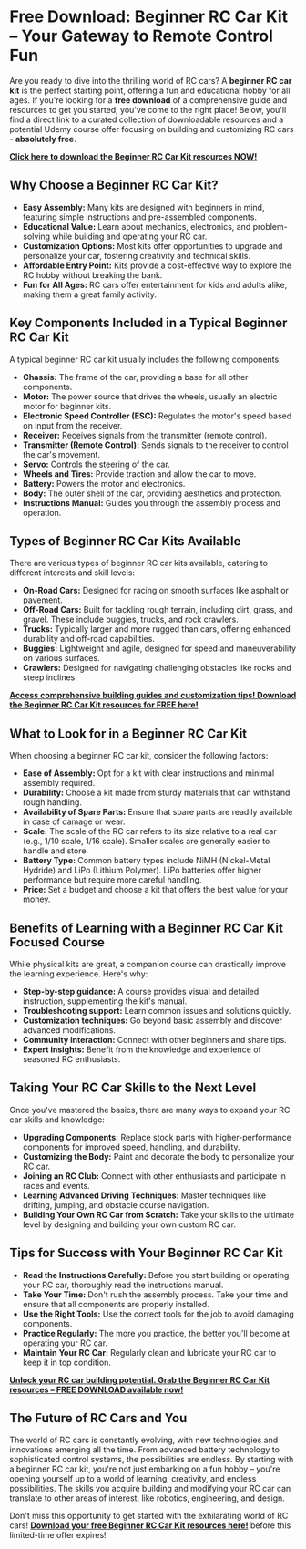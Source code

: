 # Free Download: Beginner RC Car Kit – Your Gateway to Remote Control Fun

Are you ready to dive into the thrilling world of RC cars? A **beginner RC car kit** is the perfect starting point, offering a fun and educational hobby for all ages. If you're looking for a **free download** of a comprehensive guide and resources to get you started, you've come to the right place! Below, you'll find a direct link to a curated collection of downloadable resources and a potential Udemy course offer focusing on building and customizing RC cars - **absolutely free**.

[**Click here to download the Beginner RC Car Kit resources NOW!**](https://udemywork.com/beginner-rc-car-kit)

## Why Choose a Beginner RC Car Kit?

*   **Easy Assembly:** Many kits are designed with beginners in mind, featuring simple instructions and pre-assembled components.
*   **Educational Value:** Learn about mechanics, electronics, and problem-solving while building and operating your RC car.
*   **Customization Options:** Most kits offer opportunities to upgrade and personalize your car, fostering creativity and technical skills.
*   **Affordable Entry Point:** Kits provide a cost-effective way to explore the RC hobby without breaking the bank.
*   **Fun for All Ages:** RC cars offer entertainment for kids and adults alike, making them a great family activity.

## Key Components Included in a Typical Beginner RC Car Kit

A typical beginner RC car kit usually includes the following components:

*   **Chassis:** The frame of the car, providing a base for all other components.
*   **Motor:** The power source that drives the wheels, usually an electric motor for beginner kits.
*   **Electronic Speed Controller (ESC):** Regulates the motor's speed based on input from the receiver.
*   **Receiver:** Receives signals from the transmitter (remote control).
*   **Transmitter (Remote Control):** Sends signals to the receiver to control the car's movement.
*   **Servo:** Controls the steering of the car.
*   **Wheels and Tires:** Provide traction and allow the car to move.
*   **Battery:** Powers the motor and electronics.
*   **Body:** The outer shell of the car, providing aesthetics and protection.
*   **Instructions Manual:** Guides you through the assembly process and operation.

## Types of Beginner RC Car Kits Available

There are various types of beginner RC car kits available, catering to different interests and skill levels:

*   **On-Road Cars:** Designed for racing on smooth surfaces like asphalt or pavement.
*   **Off-Road Cars:** Built for tackling rough terrain, including dirt, grass, and gravel. These include buggies, trucks, and rock crawlers.
*   **Trucks:** Typically larger and more rugged than cars, offering enhanced durability and off-road capabilities.
*   **Buggies:** Lightweight and agile, designed for speed and maneuverability on various surfaces.
*   **Crawlers:** Designed for navigating challenging obstacles like rocks and steep inclines.

[**Access comprehensive building guides and customization tips! Download the Beginner RC Car Kit resources for FREE here!**](https://udemywork.com/beginner-rc-car-kit)

## What to Look for in a Beginner RC Car Kit

When choosing a beginner RC car kit, consider the following factors:

*   **Ease of Assembly:** Opt for a kit with clear instructions and minimal assembly required.
*   **Durability:** Choose a kit made from sturdy materials that can withstand rough handling.
*   **Availability of Spare Parts:** Ensure that spare parts are readily available in case of damage or wear.
*   **Scale:** The scale of the RC car refers to its size relative to a real car (e.g., 1/10 scale, 1/16 scale). Smaller scales are generally easier to handle and store.
*   **Battery Type:** Common battery types include NiMH (Nickel-Metal Hydride) and LiPo (Lithium Polymer). LiPo batteries offer higher performance but require more careful handling.
*   **Price:** Set a budget and choose a kit that offers the best value for your money.

## Benefits of Learning with a Beginner RC Car Kit Focused Course

While physical kits are great, a companion course can drastically improve the learning experience. Here's why:

*   **Step-by-step guidance:** A course provides visual and detailed instruction, supplementing the kit's manual.
*   **Troubleshooting support:** Learn common issues and solutions quickly.
*   **Customization techniques:** Go beyond basic assembly and discover advanced modifications.
*   **Community interaction:** Connect with other beginners and share tips.
*   **Expert insights:** Benefit from the knowledge and experience of seasoned RC enthusiasts.

## Taking Your RC Car Skills to the Next Level

Once you've mastered the basics, there are many ways to expand your RC car skills and knowledge:

*   **Upgrading Components:** Replace stock parts with higher-performance components for improved speed, handling, and durability.
*   **Customizing the Body:** Paint and decorate the body to personalize your RC car.
*   **Joining an RC Club:** Connect with other enthusiasts and participate in races and events.
*   **Learning Advanced Driving Techniques:** Master techniques like drifting, jumping, and obstacle course navigation.
*   **Building Your Own RC Car from Scratch:** Take your skills to the ultimate level by designing and building your own custom RC car.

## Tips for Success with Your Beginner RC Car Kit

*   **Read the Instructions Carefully:** Before you start building or operating your RC car, thoroughly read the instructions manual.
*   **Take Your Time:** Don't rush the assembly process. Take your time and ensure that all components are properly installed.
*   **Use the Right Tools:** Use the correct tools for the job to avoid damaging components.
*   **Practice Regularly:** The more you practice, the better you'll become at operating your RC car.
*   **Maintain Your RC Car:** Regularly clean and lubricate your RC car to keep it in top condition.

[**Unlock your RC car building potential. Grab the Beginner RC Car Kit resources – FREE DOWNLOAD available now!**](https://udemywork.com/beginner-rc-car-kit)

## The Future of RC Cars and You

The world of RC cars is constantly evolving, with new technologies and innovations emerging all the time. From advanced battery technology to sophisticated control systems, the possibilities are endless. By starting with a beginner RC car kit, you're not just embarking on a fun hobby – you're opening yourself up to a world of learning, creativity, and endless possibilities. The skills you acquire building and modifying your RC car can translate to other areas of interest, like robotics, engineering, and design.

Don't miss this opportunity to get started with the exhilarating world of RC cars! **[Download your free Beginner RC Car Kit resources here!](https://udemywork.com/beginner-rc-car-kit)** before this limited-time offer expires!
